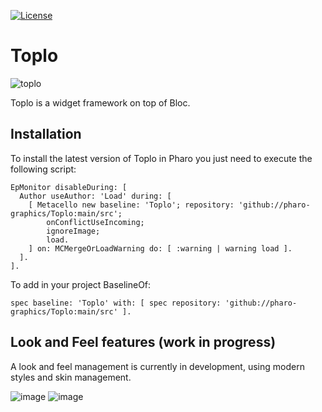 [![License](https://img.shields.io/github/license/pharo-graphics/Toplo.svg)](./LICENSE)

# Toplo
![toplo](https://github.com/pharo-graphics/Toplo/assets/49183340/57963fee-ed86-4ee0-99e1-7c39e9a9cdf9)

Toplo is a widget framework on top of Bloc. 

## Installation

To install the latest version of Toplo in Pharo you just need to execute the following script:

```Smalltalk
EpMonitor disableDuring: [
  Author useAuthor: 'Load' during: [
    [ Metacello new baseline: 'Toplo'; repository: 'github://pharo-graphics/Toplo:main/src';
        onConflictUseIncoming;
        ignoreImage;
        load.
    ] on: MCMergeOrLoadWarning do: [ :warning | warning load ].
  ].
].
```

To add in your project BaselineOf:

```Smalltalk
spec baseline: 'Toplo' with: [ spec repository: 'github://pharo-graphics/Toplo:main/src' ].
```

## Look and Feel features (work in progress)

A look and feel management is currently in development, using modern styles and skin management.

![image](https://github.com/pharo-graphics/Toplo/assets/49183340/2e61623f-5844-4294-b87a-195dd6c1c636)
![image](https://github.com/pharo-graphics/Toplo/assets/49183340/a76ee5a2-1e2f-414f-8ab8-4dad71d4fc4f)
